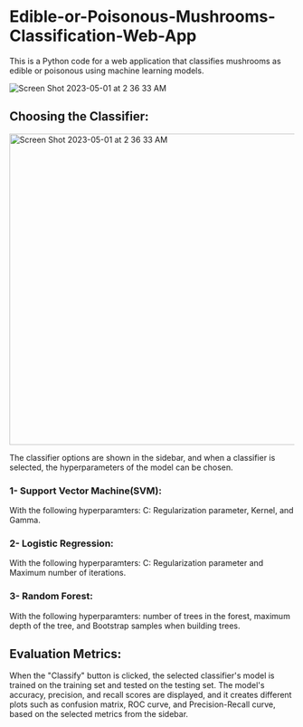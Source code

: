 # Edible-or-Poisonous-Mushrooms-Classification-Web-App
This is a Python code for a web application that classifies mushrooms as edible or poisonous using machine learning models.


![Screen Shot 2023-05-01 at 2 36 33 AM](https://user-images.githubusercontent.com/67872328/235381292-b0d9de4c-1932-4477-bae2-b53e2678d4e2.png)

## Choosing the Classifier: 
<img width="550" alt="Screen Shot 2023-05-01 at 2 36 33 AM" src="https://user-images.githubusercontent.com/67872328/235381292-b0d9de4c-1932-4477-bae2-b53e2678d4e2.png">

The classifier options are shown in the sidebar, and when a classifier is selected, the hyperparameters of the model can be chosen.

### 1- Support Vector Machine(SVM): 

With the following hyperparamters: C: Regularization parameter, Kernel, and Gamma.


### 2-  Logistic Regression: 

With the following hyperparamters: C: Regularization parameter and Maximum number of iterations.

### 3- Random Forest:

With the following hyperparamters: number of trees in the forest, maximum depth of the tree, and Bootstrap samples when building trees.



## Evaluation Metrics: 
When the "Classify" button is clicked, the selected classifier's model is trained on the training set and tested on the testing set. The model's accuracy, precision, and recall scores are displayed, and it creates different plots such as confusion matrix, ROC curve, and Precision-Recall curve, based on the selected metrics from the sidebar.
